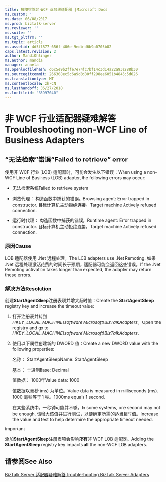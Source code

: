 ```yaml
---
title: 故障排除非-WCF 业务线适配器 |Microsoft Docs
ms.custom: ''
ms.date: 06/08/2017
ms.prod: biztalk-server
ms.reviewer: ''
ms.suite: ''
ms.tgt_pltfrm: ''
ms.topic: article
ms.assetid: 4d5f7877-656f-406e-9edb-d6b9a0705b02
caps.latest.revision: 2
author: MandiOhlinger
ms.author: mandia
manager: anneta
ms.openlocfilehash: d6c5e9b2ffe7e74fc7bf14c3d14a22a93e288b30
ms.sourcegitcommit: 266308ec5c6a9d8d80ff298ee6051b4843c5d626
ms.translationtype: MT
ms.contentlocale: zh-CN
ms.lasthandoff: 06/27/2018
ms.locfileid: "36997040"
---
```

# <a name="troubleshooting-non-wcf-line-of-business-adapters"></a><span data-ttu-id="a8404-102">非 WCF 行业适配器疑难解答</span><span class="sxs-lookup"><span data-stu-id="a8404-102">Troubleshooting non-WCF Line of Business Adapters</span></span>
## <a name="failed-to-retrieve-error"></a><span data-ttu-id="a8404-103">“无法检索”错误</span><span class="sxs-lookup"><span data-stu-id="a8404-103">“Failed to retrieve” error</span></span>  
 <span data-ttu-id="a8404-104">使用非 WCF 行业 (LOB) 适配器时，可能会发生以下错误：</span><span class="sxs-lookup"><span data-stu-id="a8404-104">When using a non-WCF Line of Business (LOB) adapter, the following errors may occur:</span></span>  
  
-   <span data-ttu-id="a8404-105">无法检索系统</span><span class="sxs-lookup"><span data-stu-id="a8404-105">Failed to retrieve system</span></span>  
  
-   <span data-ttu-id="a8404-106">浏览代理： 构造函数中捕获的错误。</span><span class="sxs-lookup"><span data-stu-id="a8404-106">Browsing agent: Error trapped in constructor.</span></span> <span data-ttu-id="a8404-107">目标计算机主动拒绝连接。</span><span class="sxs-lookup"><span data-stu-id="a8404-107">Target machine Actively refused connection.</span></span>  
  
-   <span data-ttu-id="a8404-108">运行时代理： 构造函数中捕获的错误。</span><span class="sxs-lookup"><span data-stu-id="a8404-108">Runtime agent: Error trapped in constructor.</span></span> <span data-ttu-id="a8404-109">目标计算机主动拒绝连接。</span><span class="sxs-lookup"><span data-stu-id="a8404-109">Target machine Actively refused connection.</span></span>  
  
### <a name="cause"></a><span data-ttu-id="a8404-110">原因</span><span class="sxs-lookup"><span data-stu-id="a8404-110">Cause</span></span>  
 <span data-ttu-id="a8404-111">LOB 适配器使用 .Net 远程处理。</span><span class="sxs-lookup"><span data-stu-id="a8404-111">The LOB adapters use .Net Remoting.</span></span> <span data-ttu-id="a8404-112">如果 .Net 远程处理激活花费的时间长于预期，适配器可能会返回这些错误。</span><span class="sxs-lookup"><span data-stu-id="a8404-112">If the .Net Remoting activation takes longer than expected, the adapter may return these errors.</span></span>  
  
### <a name="resolution"></a><span data-ttu-id="a8404-113">解决方法</span><span class="sxs-lookup"><span data-stu-id="a8404-113">Resolution</span></span>  
 <span data-ttu-id="a8404-114">创建**StartAgentSleep**注册表项并增大超时值：</span><span class="sxs-lookup"><span data-stu-id="a8404-114">Create the **StartAgentSleep** registry key and increase the timeout value:</span></span>  
  
1. <span data-ttu-id="a8404-115">打开注册表并转到*HKEY_LOCAL_MACHINE\software\Microsoft\BizTalkAdapters*。</span><span class="sxs-lookup"><span data-stu-id="a8404-115">Open the registry and go to *HKEY_LOCAL_MACHINE\software\Microsoft\BizTalkAdapters*.</span></span>  
  
2. <span data-ttu-id="a8404-116">使用以下属性创建新的 DWORD 值：</span><span class="sxs-lookup"><span data-stu-id="a8404-116">Create a new DWORD value with the following properties:</span></span>  
  
    <span data-ttu-id="a8404-117">名称： StartAgentSleep</span><span class="sxs-lookup"><span data-stu-id="a8404-117">Name: StartAgentSleep</span></span>  
  
    <span data-ttu-id="a8404-118">基本： 十进制</span><span class="sxs-lookup"><span data-stu-id="a8404-118">Base: Decimal</span></span>  
  
    <span data-ttu-id="a8404-119">值数据： 1000年</span><span class="sxs-lookup"><span data-stu-id="a8404-119">Value data: 1000</span></span>  
  
   <span data-ttu-id="a8404-120">值数据以毫秒 (ms) 为单位。</span><span class="sxs-lookup"><span data-stu-id="a8404-120">Value data is measured in milliseconds (ms).</span></span> <span data-ttu-id="a8404-121">1000 毫秒等于 1 秒。</span><span class="sxs-lookup"><span data-stu-id="a8404-121">1000ms equals 1 second.</span></span>  
  
   <span data-ttu-id="a8404-122">在某些系统中，一秒钟可能并不够。</span><span class="sxs-lookup"><span data-stu-id="a8404-122">In some systems, one second may not be enough.</span></span> <span data-ttu-id="a8404-123">请增大该值并进行测试，以便确定所需的适当超时值。</span><span class="sxs-lookup"><span data-stu-id="a8404-123">Increase the value and test to help determine the appropriate timeout needed.</span></span>  
  
> [!IMPORTANT]
>  <span data-ttu-id="a8404-124">添加**StartAgentSleep**注册表项会影响**所有**非 WCF LOB 适配器。</span><span class="sxs-lookup"><span data-stu-id="a8404-124">Adding the **StartAgentSleep** registry key impacts **all** the non-WCF LOB adapters.</span></span>  
  
## <a name="see-also"></a><span data-ttu-id="a8404-125">请参阅</span><span class="sxs-lookup"><span data-stu-id="a8404-125">See Also</span></span>  
 [<span data-ttu-id="a8404-126">BizTalk Server 适配器疑难解答</span><span class="sxs-lookup"><span data-stu-id="a8404-126">Troubleshooting BizTalk Server Adapters</span></span>](../core/troubleshooting-biztalk-server-adapters.md)